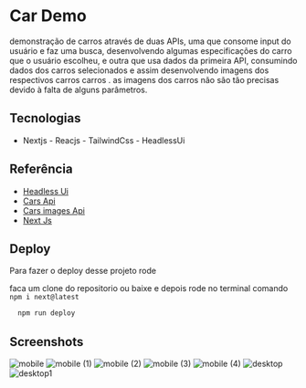 
# Car Demo

 demonstração de carros através de duas APIs, uma que consome input do usuário e faz uma busca, desenvolvendo algumas especificações do carro que o usuário escolheu, e outra que usa dados da primeira API, consumindo dados dos carros selecionados e assim desenvolvendo imagens dos respectivos carros carros .
 as imagens dos carros não são tão precisas devido à falta de alguns parâmetros.

## Tecnologias
- Nextjs - Reacjs - TailwindCss - HeadlessUi

## Referência

 - [Headless Ui](https://headlessui.com/)
 - [Cars Api](https://rapidapi.com/apininjas/api/cars-by-api-ninjas?utm_source=youtube.com%2FJavaScriptMastery&utm_medium=referral&utm_campaign=DevRel)
 - [Cars images Api](https://www.imagin.studio/)
 - [Next Js](https://nextjs.org/)


## Deploy

Para fazer o deploy desse projeto rode


faca um clone do repositorio ou baixe e depois rode no terminal comando `npm i next@latest `

```bash
  npm run deploy
```


## Screenshots

![mobile](https://github.com/EliasMartinzs/showcase/assets/97196276/625ce5a3-2223-48d2-85ba-8a6fe6efb492)
![mobile (1)](https://github.com/EliasMartinzs/showcase/assets/97196276/5c9d7c47-3734-4e69-b48e-780b3d6e66d8)
![mobile (2)](https://github.com/EliasMartinzs/showcase/assets/97196276/eab9e426-3bd1-4796-8ab6-7b07f0e14b9c)
![mobile (3)](https://github.com/EliasMartinzs/showcase/assets/97196276/f2dd3cb7-1bf5-4a32-a147-b7474249d411)
![mobile (4)](https://github.com/EliasMartinzs/showcase/assets/97196276/32fb0d79-5fcb-4084-b00c-2fa11be4a970)
![desktop](https://github.com/EliasMartinzs/showcase/assets/97196276/e50568c3-1481-4e43-89fe-7b06b850493f)
![desktop1](https://github.com/EliasMartinzs/showcase/assets/97196276/5ee69d62-879b-4b85-8431-07703cc42245)








